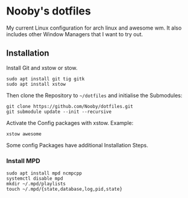 # Nooby's dotfiles

My current Linux configuration for arch linux and awesome wm. It also includes other Window Managers that I want to try out.

## Installation

Install Git and xstow or stow.

```
sudo apt install git tig gitk
sudo apt install xstow
```

Then clone the Repository to `~/dotfiles` and initialise the Submodules:

```
git clone https://github.com/Nooby/dotfiles.git
git submodule update --init --recursive
```

Activate the Config packages with xstow. Example:

```
xstow awesome
```

Some config Packages have additional Installation Steps.

### Install MPD

```
sudo apt install mpd ncmpcpp
systemctl disable mpd
mkdir ~/.mpd/playlists
touch ~/.mpd/{state,database,log,pid,state}
```
